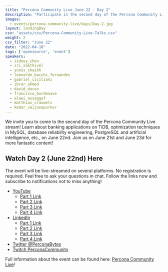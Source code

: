 ```yaml
---
title: "Percona Community Live June 22 - Day 2"
description: "Participate in the second day of the Percona Community Live stream on June 22nd! Learn about banking applications on TiDB, optimization techniques in MySQL, database reliability engineering, PostgreSQL and artificial intelligence, etc."
images:
  - events/percona-community-live/days/Day-2.jpg
layout: landingDay
csv: "assets/csv/Percona-Community-Live-Talks.csv"
weight: 2
csv_filter: "June 22"
date: "2022-04-18"
tags: ['opensource', 'event']
speakers:
  - sidney_chen
  - sri_sakthivel
  - yunus_shaikh
  - leonardo_bacchi_fernandes
  - gabriel_ciciliani
  - ibrar_ahmed
  - david_ducos
  - francisco_bordenave
  - alawi_assaggaf          
  - matthias_crauwels
  - kedar_vaijanapurkar
---
```


We invite you to come to the second day of the Percona Community Live stream! Learn about banking applications on TiDB, optimization techniques in MySQL, database reliability engineering, PostgreSQL and artificial intelligence, etc., on June 22nd. Join us on June 21st and June 23d for more fantastic content!

## Watch Day 2 (June 22nd) Here

The event will be live-streamed on several platforms. No registration is required. Feel free to ask your questions in chat. Follow the links now and subscribe to notifications not to miss anything!

* [YouTube](https://www.youtube.com/watch?v=i4Sz7R-Rs30)
  * [Part 1 Link](https://www.youtube.com/watch?v=i4Sz7R-Rs30)
  * [Part 2 Link](https://www.youtube.com/watch?v=sXaBwHv8lf0)
  * [Part 3 Link](https://www.youtube.com/watch?v=xNvx_VjjzZ4)
  * [Part 4 Link](https://www.youtube.com/watch?v=CWs-omcpVUA)
* [LinkedIn](https://www.linkedin.com/feed/update/urn:li:ugcPost:6940253974163832832/)
  * [Part 1 Link](https://www.linkedin.com/feed/update/urn:li:ugcPost:6940253974163832832/)
  * [Part 2 Link](https://www.linkedin.com/video/event/urn:li:ugcPost:6945357069013188608/)
  * [Part 3 Link](https://www.linkedin.com/video/event/urn:li:ugcPost:6945369007084494848/)
  * [Part 4 Link](https://www.linkedin.com/video/event/urn:li:ugcPost:6945380342996373505/)
* [Twitter @PerconaBytes](https://twitter.com/PerconaBytes)
* [Twitch PerconaCommunity](https://www.twitch.tv/perconacommunity)

Full information about the event can be found here: [Percona Community Live](/events/percona-community-live-2022/)!


